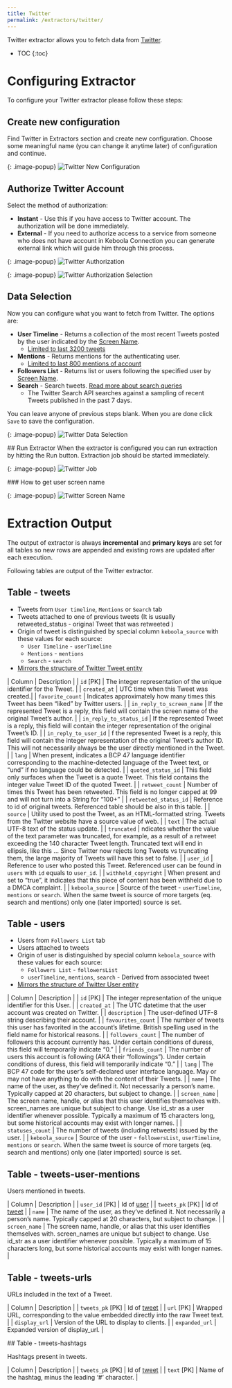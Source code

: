 ```yaml
---
title: Twitter
permalink: /extractors/twitter/
---
```


Twitter extractor allows you to fetch data from [Twitter](https://twitter.com/).

* TOC
{:toc}

# Configuring Extractor
To configure your Twitter extractor please follow these steps:

## Create new configuration

Find Twitter in Extractors section and create new configuration.
Choose some meaningful name (you can change it anytime later) of configuration and continue.


{: .image-popup}
![Twitter New Configuration](/extractors/twitter/01-new-configuration.png)

## Authorize Twitter Account
Select the method of authorization:

 - **Instant** - Use this if you have access to Twitter account. The authorization will be done immediately.
 - **External** - If you need to authorize access to a service from someone who does not have account in Keboola Connection you can generate external link which will guide him through this process.

{: .image-popup}
![Twitter Authorization](/extractors/twitter/02-authorize.png)


{: .image-popup}
![Twitter Authorization Selection](/extractors/twitter/03-authorize-modal.png)

## Data Selection
Now you can configure what you want to fetch from Twitter. The options are:

 - **User Timeline** - Returns a collection of the most recent Tweets posted by the user indicated by the [Screen Name](#how-to-get-user-screen-name).
   - [Limited to last 3200 tweets](https://dev.twitter.com/rest/reference/get/statuses/user_timeline)
 - **Mentions** - Returns mentions for the authenticating user.
   - [Limited to last 800 mentions of account](https://dev.twitter.com/rest/reference/get/statuses/mentions_timeline)
 - **Followers List** - Returns list or users following the specified user by [Screen Name](#how-to-get-user-screen-name).
 - **Search** - Search tweets. [Read more about search queries](https://dev.twitter.com/rest/public/search)
    - The Twitter Search API searches against a sampling of recent Tweets published in the past 7 days.

You can leave anyone of previous steps blank.
When you are done click `Save` to save the configuration.

{: .image-popup}
![Twitter Data Selection](/extractors/twitter/04-authorized.png)

## Run Extractor
When the extractor is configured you can run extraction by hitting the Run button.
Extraction job should be started immediately.

{: .image-popup}
![Twitter Job](/extractors/twitter/06-twitter-job.png)

### How to get user screen name

{: .image-popup}
![Twitter Screen Name](/extractors/twitter/05-screen-name.png)


# Extraction Output

The output of extractor is always **incremental** and **primary keys** are set for all tables so new rows are appended and
existing rows are updated after each execution.

Following tables are output of the Twitter extractor.

## Table - tweets

- Tweets from `User timeline`, `Mentions` or `Search` tab
- Tweets attached to one of previous tweets (It is usually retweeted_status - original Tweet that was retweeted )
- Origin of tweet is distinguished by special column `keboola_source` with these values for each source:
  - `User Timeline` - `userTimeline`
  - `Mentions` - `mentions`
  - `Search` - `search`
- [Mirrors the structure of Twitter Tweet entity](https://dev.twitter.com/overview/api/tweets)

| Column | Description |
| `id` [PK] | The integer representation of the unique identifier for the Tweet. |
| `created_at` | UTC time when this Tweet was created.|
| `favorite_count` |  Indicates approximately how many times this Tweet has been “liked” by Twitter users. |
| `in_reply_to_screen_name` | If the represented Tweet is a reply, this field will contain the screen name of the original Tweet’s author. |
| `in_reply_to_status_id` | If the represented Tweet is a reply, this field will contain the integer representation of the original Tweet’s ID. |
| `in_reply_to_user_id` | f the represented Tweet is a reply, this field will contain the integer representation of the original Tweet’s author ID. This will not necessarily always be the user directly mentioned in the Tweet. |
| `lang` | When present, indicates a BCP 47 language identifier corresponding to the machine-detected language of the Tweet text, or “und” if no language could be detected. |
| `quoted_status_id` | This field only surfaces when the Tweet is a quote Tweet. This field contains the integer value Tweet ID of the quoted Tweet. |
| `retweet_count` | Number of times this Tweet has been retweeted. This field is no longer capped at 99 and will not turn into a String for “100+” |
| `retweeted_status_id` | Reference to id of original tweets. Referenced table should be also in this table. |
| `source` | Utility used to post the Tweet, as an HTML-formatted string. Tweets from the Twitter website have a source value of web. |
| `text` | The actual UTF-8 text of the status update. |
| `truncated` | ndicates whether the value of the text parameter was truncated, for example, as a result of a retweet exceeding the 140 character Tweet length. Truncated text will end in ellipsis, like this ... Since Twitter now rejects long Tweets vs truncating them, the large majority of Tweets will have this set to false. |
| `user_id` | Reference to user who posted this Tweet. Referenced user can be found in `users` with `id` equals to `user_id`. |
| `withheld_copyright` | When present and set to “true”, it indicates that this piece of content has been withheld due to a DMCA complaint. |
| `keboola_source` | Source of the tweet - `userTimeline`, `mentions` or `search`. When the same tweet is source of more targets (eq. search and mentions) only one (later imported) source is set.


## Table - users

- Users from `Followers List` tab
- Users attached to tweets
- Origin of user is distinguished by special column `keboola_source` with these values for each source:
  - `Followers List` - `followersList`
  - `userTimeline`, `mentions`, `search` - Derived from associated tweet
- [Mirrors the structure of Twitter User entity](https://dev.twitter.com/overview/api/users)

| Column | Description |
| `id` [PK] | The integer representation of the unique identifier for this User. |
| `created_at` | The UTC datetime that the user account was created on Twitter. |
| `description` | The user-defined UTF-8 string describing their account. |
| `favourites_count` | The number of tweets this user has favorited in the account’s lifetime. British spelling used in the field name for historical reasons. |
| `followers_count` | The number of followers this account currently has. Under certain conditions of duress, this field will temporarily indicate “0.” |
| `friends_count` | The number of users this account is following (AKA their “followings”). Under certain conditions of duress, this field will temporarily indicate “0.” |
| `lang` | The BCP 47 code for the user’s self-declared user interface language. May or may not have anything to do with the content of their Tweets. |
| `name` | The name of the user, as they’ve defined it. Not necessarily a person’s name. Typically capped at 20 characters, but subject to change. |
| `screen_name` | The screen name, handle, or alias that this user identifies themselves with. screen_names are unique but subject to change. Use id_str as a user identifier whenever possible. Typically a maximum of 15 characters long, but some historical accounts may exist with longer names. |
| `statuses_count` | The number of tweets (including retweets) issued by the user. |
| `keboola_source` | Source of the user - `followersList`, `userTimeline`, `mentions` or `search`. When the same tweet is source of more targets (eq. search and mentions) only one (later imported) source is set.

## Table - tweets-user-mentions

Users mentioned in tweets.

| Column | Description |
| `user_id` [PK] | Id of [user](#table---users) |
| `tweets_pk` [PK] |  Id of [tweet](#table---tweets) |
| `name` | The name of the user, as they’ve defined it. Not necessarily a person’s name. Typically capped at 20 characters, but subject to change. |
| `screen_name` | The screen name, handle, or alias that this user identifies themselves with. screen_names are unique but subject to change. Use id_str as a user identifier whenever possible. Typically a maximum of 15 characters long, but some historical accounts may exist with longer names.  |

## Table - tweets-urls

URLs included in the text of a Tweet.

| Column | Description |
| `tweets_pk` [PK] |  Id of [tweet](#table---tweets) |
| `url` [PK] | Wrapped URL, corresponding to the value embedded directly into the raw Tweet text. |
| `display_url` | Version of the URL to display to clients. |
| `expanded_url` | Expanded version of display_url. |


## Table - tweets-hashtags

Hashtags present in tweets.

| Column | Description |
| `tweets_pk` [PK] |  Id of [tweet](#table---tweets) |
| `text` [PK] | Name of the hashtag, minus the leading ‘#’ character. |

